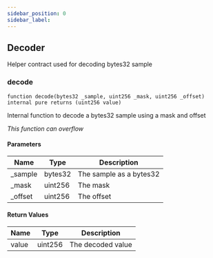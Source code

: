 ```yaml
---
sidebar_position: 0
sidebar_label: 
---
```


## Decoder

Helper contract used for decoding bytes32 sample

### decode

```solidity
function decode(bytes32 _sample, uint256 _mask, uint256 _offset) internal pure returns (uint256 value)
```

Internal function to decode a bytes32 sample using a mask and offset

_This function can overflow_

#### Parameters

| Name | Type | Description |
| ---- | ---- | ----------- |
| _sample | bytes32 | The sample as a bytes32 |
| _mask | uint256 | The mask |
| _offset | uint256 | The offset |

#### Return Values

| Name | Type | Description |
| ---- | ---- | ----------- |
| value | uint256 | The decoded value |

